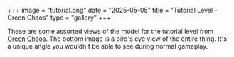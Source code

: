 +++
image = "tutorial.png"
date = "2025-05-05"
title = "Tutorial Level - Green Chaos"
type = "gallery"
+++

These are some assorted  views of the model for the tutorial level from [Green Chaos](https://romhacking.com/hack/green-chaos). The bottom image is a bird's eye view of the entire thing. It's a unique angle you wouldn't be able to see during normal gameplay.